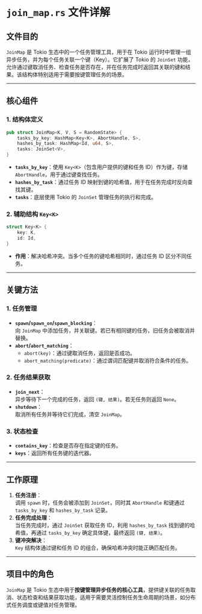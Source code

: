 # `join_map.rs` 文件详解

## 文件目的
`JoinMap` 是 Tokio 生态中的一个任务管理工具，用于在 Tokio 运行时中管理一组异步任务，并为每个任务关联一个键（Key）。它扩展了 Tokio 的 `JoinSet` 功能，允许通过键取消任务、检查任务是否存在，并在任务完成时返回其关联的键和结果。该结构体特别适用于需要按键管理任务的场景。

---

## 核心组件
### 1. **结构体定义**
```rust
pub struct JoinMap<K, V, S = RandomState> {
    tasks_by_key: HashMap<Key<K>, AbortHandle, S>,
    hashes_by_task: HashMap<Id, u64, S>,
    tasks: JoinSet<V>,
}
```
- **`tasks_by_key`**：使用 `Key<K>`（包含用户提供的键和任务 ID）作为键，存储 `AbortHandle`，用于通过键查找任务。
- **`hashes_by_task`**：通过任务 ID 映射到键的哈希值，用于在任务完成时反向查找其键。
- **`tasks`**：底层使用 Tokio 的 `JoinSet` 管理任务的执行和完成。

### 2. **辅助结构 `Key<K>`**
```rust
struct Key<K> {
    key: K,
    id: Id,
}
```
- **作用**：解决哈希冲突。当多个任务的键哈希相同时，通过任务 ID 区分不同任务。

---

## 关键方法
### 1. **任务管理**
- **`spawn`/`spawn_on`/`spawn_blocking`**：  
  向 `JoinMap` 中添加任务，并关联键。若已有相同键的任务，旧任务会被取消并替换。
- **`abort`/`abort_matching`**：  
  - `abort(key)`：通过键取消任务，返回是否成功。  
  - `abort_matching(predicate)`：通过谓词匹配键并取消符合条件的任务。

### 2. **任务结果获取**
- **`join_next`**：  
  异步等待下一个完成的任务，返回 `(键, 结果)`。若无任务则返回 `None`。
- **`shutdown`**：  
  取消所有任务并等待它们完成，清空 `JoinMap`。

### 3. **状态检查**
- **`contains_key`**：检查是否存在指定键的任务。
- **`keys`**：返回所有任务键的迭代器。

---

## 工作原理
1. **任务注册**：  
   调用 `spawn` 时，任务会被添加到 `JoinSet`，同时其 `AbortHandle` 和键通过 `tasks_by_key` 和 `hashes_by_task` 记录。
2. **任务完成处理**：  
   当任务完成时，通过 `JoinSet` 获取任务 ID，利用 `hashes_by_task` 找到键的哈希值，再通过 `tasks_by_key` 确定具体键，最终返回 `(键, 结果)`。
3. **键冲突解决**：  
   `Key` 结构体通过键和任务 ID 的组合，确保哈希冲突时能正确匹配任务。

---

## 项目中的角色
`JoinMap` 是 Tokio 生态中用于**按键管理异步任务的核心工具**，提供键关联的任务取消、状态检查和结果获取功能，适用于需要灵活控制任务生命周期的场景，如分布式任务调度或键值对任务管理。
